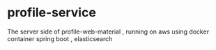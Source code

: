 # profile-service
The server side of profile-web-material , running on aws using docker container spring boot , elasticsearch
